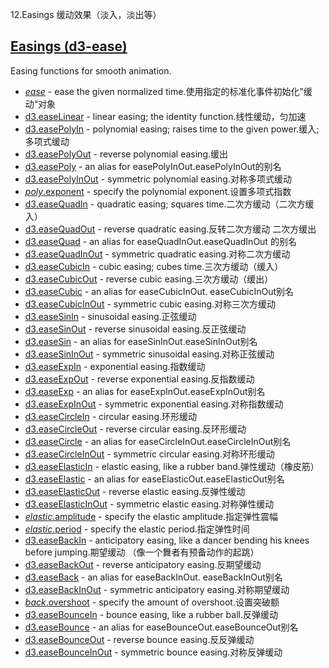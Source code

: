 12.Easings 缓动效果（淡入，淡出等）
## [](https://github.com/d3/d3/blob/main/API.md#easings-d3-ease)[Easings (d3-ease)](https://github.com/d3/d3-ease/tree/v3.0.1)

Easing functions for smooth animation.

-   [*ease*](https://github.com/d3/d3-ease/blob/v3.0.1/README.md#_ease) - ease the given normalized time.使用指定的标准化事件初始化”缓动“对象
-   [d3.easeLinear](https://github.com/d3/d3-ease/blob/v3.0.1/README.md#easeLinear) - linear easing; the identity function.线性缓动，匀加速
-   [d3.easePolyIn](https://github.com/d3/d3-ease/blob/v3.0.1/README.md#easePolyIn) - polynomial easing; raises time to the given power.缓入; 多项式缓动
-   [d3.easePolyOut](https://github.com/d3/d3-ease/blob/v3.0.1/README.md#easePolyOut) - reverse polynomial easing.缓出
-   [d3.easePoly](https://github.com/d3/d3-ease/blob/v3.0.1/README.md#easePoly) - an alias for easePolyInOut.easePolyInOut的别名
-   [d3.easePolyInOut](https://github.com/d3/d3-ease/blob/v3.0.1/README.md#easePolyInOut) - symmetric polynomial easing.对称多项式缓动
-   [*poly*.exponent](https://github.com/d3/d3-ease/blob/v3.0.1/README.md#poly_exponent) - specify the polynomial exponent.设置多项式指数
-   [d3.easeQuadIn](https://github.com/d3/d3-ease/blob/v3.0.1/README.md#easeQuadIn) - quadratic easing; squares time.二次方缓动（二次方缓入）
-   [d3.easeQuadOut](https://github.com/d3/d3-ease/blob/v3.0.1/README.md#easeQuadOut) - reverse quadratic easing.反转二次方缓动 二次方缓出
-   [d3.easeQuad](https://github.com/d3/d3-ease/blob/v3.0.1/README.md#easeQuad) - an alias for easeQuadInOut.easeQuadInOut 的别名
-   [d3.easeQuadInOut](https://github.com/d3/d3-ease/blob/v3.0.1/README.md#easeQuadInOut) - symmetric quadratic easing.对称二次方缓动
-   [d3.easeCubicIn](https://github.com/d3/d3-ease/blob/v3.0.1/README.md#easeCubicIn) - cubic easing; cubes time.三次方缓动（缓入）
-   [d3.easeCubicOut](https://github.com/d3/d3-ease/blob/v3.0.1/README.md#easeCubicOut) - reverse cubic easing.三次方缓动（缓出）
-   [d3.easeCubic](https://github.com/d3/d3-ease/blob/v3.0.1/README.md#easeCubic) - an alias for easeCubicInOut. easeCubicInOut别名
-   [d3.easeCubicInOut](https://github.com/d3/d3-ease/blob/v3.0.1/README.md#easeCubicInOut) - symmetric cubic easing.对称三次方缓动
-   [d3.easeSinIn](https://github.com/d3/d3-ease/blob/v3.0.1/README.md#easeSinIn) - sinusoidal easing.正弦缓动
-   [d3.easeSinOut](https://github.com/d3/d3-ease/blob/v3.0.1/README.md#easeSinOut) - reverse sinusoidal easing.反正弦缓动
-   [d3.easeSin](https://github.com/d3/d3-ease/blob/v3.0.1/README.md#easeSin) - an alias for easeSinInOut.easeSinInOut别名
-   [d3.easeSinInOut](https://github.com/d3/d3-ease/blob/v3.0.1/README.md#easeSinInOut) - symmetric sinusoidal easing.对称正弦缓动
-   [d3.easeExpIn](https://github.com/d3/d3-ease/blob/v3.0.1/README.md#easeExpIn) - exponential easing.指数缓动
-   [d3.easeExpOut](https://github.com/d3/d3-ease/blob/v3.0.1/README.md#easeExpOut) - reverse exponential easing.反指数缓动
-   [d3.easeExp](https://github.com/d3/d3-ease/blob/v3.0.1/README.md#easeExp) - an alias for easeExpInOut.easeExpInOut别名
-   [d3.easeExpInOut](https://github.com/d3/d3-ease/blob/v3.0.1/README.md#easeExpInOut) - symmetric exponential easing.对称指数缓动
-   [d3.easeCircleIn](https://github.com/d3/d3-ease/blob/v3.0.1/README.md#easeCircleIn) - circular easing.环形缓动
-   [d3.easeCircleOut](https://github.com/d3/d3-ease/blob/v3.0.1/README.md#easeCircleOut) - reverse circular easing.反环形缓动
-   [d3.easeCircle](https://github.com/d3/d3-ease/blob/v3.0.1/README.md#easeCircle) - an alias for easeCircleInOut.easeCircleInOut别名
-   [d3.easeCircleInOut](https://github.com/d3/d3-ease/blob/v3.0.1/README.md#easeCircleInOut) - symmetric circular easing.对称环形缓动
-   [d3.easeElasticIn](https://github.com/d3/d3-ease/blob/v3.0.1/README.md#easeElasticIn) - elastic easing, like a rubber band.弹性缓动（橡皮筋）
-   [d3.easeElastic](https://github.com/d3/d3-ease/blob/v3.0.1/README.md#easeElastic) - an alias for easeElasticOut.easeElasticOut别名
-   [d3.easeElasticOut](https://github.com/d3/d3-ease/blob/v3.0.1/README.md#easeElasticOut) - reverse elastic easing.反弹性缓动
-   [d3.easeElasticInOut](https://github.com/d3/d3-ease/blob/v3.0.1/README.md#easeElasticInOut) - symmetric elastic easing.对称弹性缓动
-   [*elastic*.amplitude](https://github.com/d3/d3-ease/blob/v3.0.1/README.md#elastic_amplitude) - specify the elastic amplitude.指定弹性震幅
-   [*elastic*.period](https://github.com/d3/d3-ease/blob/v3.0.1/README.md#elastic_period) - specify the elastic period.指定弹性时间
-   [d3.easeBackIn](https://github.com/d3/d3-ease/blob/v3.0.1/README.md#easeBackIn) - anticipatory easing, like a dancer bending his knees before jumping.期望缓动 （像一个舞者有预备动作的起跳）
-   [d3.easeBackOut](https://github.com/d3/d3-ease/blob/v3.0.1/README.md#easeBackOut) - reverse anticipatory easing.反期望缓动
-   [d3.easeBack](https://github.com/d3/d3-ease/blob/v3.0.1/README.md#easeBack) - an alias for easeBackInOut. easeBackInOut别名
-   [d3.easeBackInOut](https://github.com/d3/d3-ease/blob/v3.0.1/README.md#easeBackInOut) - symmetric anticipatory easing.对称期望缓动
-   [*back*.overshoot](https://github.com/d3/d3-ease/blob/v3.0.1/README.md#back_overshoot) - specify the amount of overshoot.设置突破额
-   [d3.easeBounceIn](https://github.com/d3/d3-ease/blob/v3.0.1/README.md#easeBounceIn) - bounce easing, like a rubber ball.反弹缓动
-   [d3.easeBounce](https://github.com/d3/d3-ease/blob/v3.0.1/README.md#easeBounce) - an alias for easeBounceOut.easeBounceOut别名
-   [d3.easeBounceOut](https://github.com/d3/d3-ease/blob/v3.0.1/README.md#easeBounceOut) - reverse bounce easing.反反弹缓动
-   [d3.easeBounceInOut](https://github.com/d3/d3-ease/blob/v3.0.1/README.md#easeBounceInOut) - symmetric bounce easing.对称反弹缓动